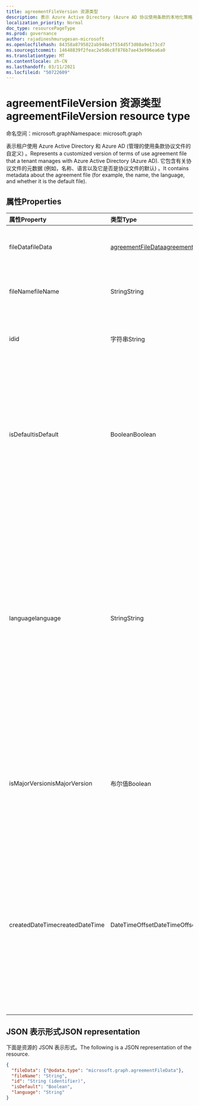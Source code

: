```yaml
---
title: agreementFileVersion 资源类型
description: 表示 Azure Active Directory (Azure AD 协议使用条款的本地化策略文件的自定义) 。
localization_priority: Normal
doc_type: resourcePageType
ms.prod: governance
author: rajadineshmurugesan-microsoft
ms.openlocfilehash: 84358a8795022ab948e3f554d5f3d08a9e173cd7
ms.sourcegitcommit: 14648839f2feac2e5d6c8f876b7ae43e996ea6a0
ms.translationtype: MT
ms.contentlocale: zh-CN
ms.lasthandoff: 03/11/2021
ms.locfileid: "50722609"
---
```

# <a name="agreementfileversion-resource-type"></a><span data-ttu-id="372dc-103">agreementFileVersion 资源类型</span><span class="sxs-lookup"><span data-stu-id="372dc-103">agreementFileVersion resource type</span></span>

<span data-ttu-id="372dc-104">命名空间：microsoft.graph</span><span class="sxs-lookup"><span data-stu-id="372dc-104">Namespace: microsoft.graph</span></span>

<span data-ttu-id="372dc-105">表示租户使用 Azure Active Directory 和 Azure AD (管理的使用条款协议文件的自定义) 。</span><span class="sxs-lookup"><span data-stu-id="372dc-105">Represents a customized version of terms of use agreement file that a tenant manages with Azure Active Directory (Azure AD).</span></span> <span data-ttu-id="372dc-106">它包含有关协议文件的元数据 (例如，名称、语言以及它是否是协议文件的默认) 。</span><span class="sxs-lookup"><span data-stu-id="372dc-106">It contains metadata about the agreement file (for example, the name, the language, and whether it is the default file).</span></span>

## <a name="properties"></a><span data-ttu-id="372dc-107">属性</span><span class="sxs-lookup"><span data-stu-id="372dc-107">Properties</span></span>
| <span data-ttu-id="372dc-108">属性</span><span class="sxs-lookup"><span data-stu-id="372dc-108">Property</span></span>     | <span data-ttu-id="372dc-109">类型</span><span class="sxs-lookup"><span data-stu-id="372dc-109">Type</span></span>        | <span data-ttu-id="372dc-110">说明</span><span class="sxs-lookup"><span data-stu-id="372dc-110">Description</span></span> |
|:-------------|:------------|:------------|
|<span data-ttu-id="372dc-111">fileData</span><span class="sxs-lookup"><span data-stu-id="372dc-111">fileData</span></span>|[<span data-ttu-id="372dc-112">agreementFileData</span><span class="sxs-lookup"><span data-stu-id="372dc-112">agreementFileData</span></span>](agreementfiledata.md)|<span data-ttu-id="372dc-113">表示 PDF 文档的使用条款的数据。</span><span class="sxs-lookup"><span data-stu-id="372dc-113">Data that represents the terms of use PDF document.</span></span> <span data-ttu-id="372dc-114">只读。</span><span class="sxs-lookup"><span data-stu-id="372dc-114">Read-only.</span></span>|
|<span data-ttu-id="372dc-115">fileName</span><span class="sxs-lookup"><span data-stu-id="372dc-115">fileName</span></span>|<span data-ttu-id="372dc-116">String</span><span class="sxs-lookup"><span data-stu-id="372dc-116">String</span></span>|<span data-ttu-id="372dc-117">协议文件的名称 (例如，TOU.pdf) 。</span><span class="sxs-lookup"><span data-stu-id="372dc-117">Name of the agreement file (for example, TOU.pdf).</span></span> <span data-ttu-id="372dc-118">只读。</span><span class="sxs-lookup"><span data-stu-id="372dc-118">Read-only.</span></span>|
|<span data-ttu-id="372dc-119">id</span><span class="sxs-lookup"><span data-stu-id="372dc-119">id</span></span>|<span data-ttu-id="372dc-120">字符串</span><span class="sxs-lookup"><span data-stu-id="372dc-120">String</span></span>|<span data-ttu-id="372dc-121">agreementFileVersion 对象的标识符。</span><span class="sxs-lookup"><span data-stu-id="372dc-121">The identifier of the agreementFileVersion object.</span></span> <span data-ttu-id="372dc-122">只读。</span><span class="sxs-lookup"><span data-stu-id="372dc-122">Read-only.</span></span>|
|<span data-ttu-id="372dc-123">isDefault</span><span class="sxs-lookup"><span data-stu-id="372dc-123">isDefault</span></span>|<span data-ttu-id="372dc-124">Boolean</span><span class="sxs-lookup"><span data-stu-id="372dc-124">Boolean</span></span>|<span data-ttu-id="372dc-125">如果没有任何语言与客户端首选项匹配，则指示这是否是默认协议文件。</span><span class="sxs-lookup"><span data-stu-id="372dc-125">If none of the languages matches the client preference, indicates whether this is the default agreement file .</span></span> <span data-ttu-id="372dc-126">如果未将任何文件标记为默认文件，则第一个文件将被视为默认文件。</span><span class="sxs-lookup"><span data-stu-id="372dc-126">If none of the files are marked as default, the first one is treated as the default.</span></span> <span data-ttu-id="372dc-127">只读。</span><span class="sxs-lookup"><span data-stu-id="372dc-127">Read-only.</span></span>|
|<span data-ttu-id="372dc-128">language</span><span class="sxs-lookup"><span data-stu-id="372dc-128">language</span></span>|<span data-ttu-id="372dc-129">String</span><span class="sxs-lookup"><span data-stu-id="372dc-129">String</span></span>|<span data-ttu-id="372dc-130">协议文件的语言，格式为 languagecode2-country/regioncode2。</span><span class="sxs-lookup"><span data-stu-id="372dc-130">The language of the agreement file in the format languagecode2-country/regioncode2.</span></span> <span data-ttu-id="372dc-131">languagecode2 是从 ISO 639-1 派生的两个字母小写代码。</span><span class="sxs-lookup"><span data-stu-id="372dc-131">languagecode2 is a lowercase two-letter code derived from ISO 639-1.</span></span> <span data-ttu-id="372dc-132">country/regioncode2 派生自 ISO 3166，通常由两个小写字母或 BCP-47 语言标记 (例如 en-US) 。</span><span class="sxs-lookup"><span data-stu-id="372dc-132">country/regioncode2 is derived from ISO 3166 and usually consists of two uppercase letters, or a BCP-47 language tag (for example, en-US).</span></span> <span data-ttu-id="372dc-133">只读。</span><span class="sxs-lookup"><span data-stu-id="372dc-133">Read-only.</span></span>|
|<span data-ttu-id="372dc-134">isMajorVersion</span><span class="sxs-lookup"><span data-stu-id="372dc-134">isMajorVersion</span></span>|<span data-ttu-id="372dc-135">布尔值</span><span class="sxs-lookup"><span data-stu-id="372dc-135">Boolean</span></span>|<span data-ttu-id="372dc-136">指示协议文件是否是主要版本更新。</span><span class="sxs-lookup"><span data-stu-id="372dc-136">Indicates whether the agreement file is a major version update.</span></span> <span data-ttu-id="372dc-137">主要版本更新使协议在相应语言的接受无效。</span><span class="sxs-lookup"><span data-stu-id="372dc-137">Major version updates invalidate the agreement's acceptances on the corresponding language.</span></span> |
|<span data-ttu-id="372dc-138">createdDateTime</span><span class="sxs-lookup"><span data-stu-id="372dc-138">createdDateTime</span></span>|<span data-ttu-id="372dc-139">DateTimeOffset</span><span class="sxs-lookup"><span data-stu-id="372dc-139">DateTimeOffset</span></span>|<span data-ttu-id="372dc-140">表示文件创建时间的日期时间。时间戳类型表示使用 ISO 8601 格式的日期和时间信息，并且始终采用 UTC 时间。</span><span class="sxs-lookup"><span data-stu-id="372dc-140">The date time representing when the file was created.The Timestamp type represents date and time information using ISO 8601 format and is always in UTC time.</span></span> <span data-ttu-id="372dc-141">例如，2014 年 1 月 1 日午夜 (UTC) 如下所示：“2014-01-01T00:00:00Z”。</span><span class="sxs-lookup"><span data-stu-id="372dc-141">For example, midnight UTC on Jan 1, 2014 would look like this: '2014-01-01T00:00:00Z'.</span></span>|

## <a name="json-representation"></a><span data-ttu-id="372dc-142">JSON 表示形式</span><span class="sxs-lookup"><span data-stu-id="372dc-142">JSON representation</span></span>

<span data-ttu-id="372dc-143">下面是资源的 JSON 表示形式。</span><span class="sxs-lookup"><span data-stu-id="372dc-143">The following is a JSON representation of the resource.</span></span>

<!-- {
  "blockType": "resource",
  "optionalProperties": [

  ],
  "@odata.type": "microsoft.graph.agreementFileVersion"
}-->

```json
{
  "fileData": {"@odata.type": "microsoft.graph.agreementFileData"},
  "fileName": "String",
  "id": "String (identifier)",
  "isDefault": "Boolean",
  "language": "String"
}

```

<!-- uuid: 8fcb5dbc-d5aa-4681-8e31-b001d5168d79
2015-10-25 14:57:30 UTC -->
<!--
{
  "type": "#page.annotation",
  "description": "agreementFileLocalization resource",
  "keywords": "",
  "section": "documentation",
  "tocPath": "",
  "suppressions": []
}
-->
